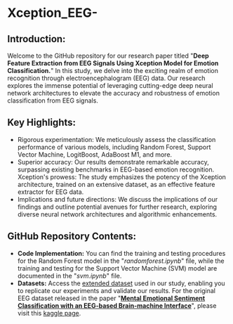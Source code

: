 # Xception_EEG-
## Introduction:
Welcome to the GitHub repository for our research paper titled "**Deep Feature Extraction from EEG Signals Using Xception Model for Emotion Classification.**" In this study, we delve into the exciting realm of emotion recognition through electroencephalogram (EEG) data. Our research explores the immense potential of leveraging cutting-edge deep neural network architectures to elevate the accuracy and robustness of emotion classification from EEG signals.

## Key Highlights:
- Rigorous experimentation: We meticulously assess the classification performance of various models, including Random Forest, Support Vector Machine, LogitBoost, AdaBoost M1, and more.
- Superior accuracy: Our results demonstrate remarkable accuracy, surpassing existing benchmarks in EEG-based emotion recognition.
Xception's prowess: The study emphasizes the potency of the Xception architecture, trained on an extensive dataset, as an effective feature extractor for EEG data.
- Implications and future directions: We discuss the implications of our findings and outline potential avenues for further research, exploring diverse neural network architectures and algorithmic enhancements.

## GitHub Repository Contents:
- **Code Implementation:** You can find the training and testing procedures for the Random Forest model in the "_randomforest.ipynb_" file, while the training and testing for the Support Vector Machine (SVM) model are documented in the "_svm.ipynb_" file. 
- **Datasets:** Access the [extended dataset](https://drive.google.com/file/d/1_hkPVsYhyyWby6rzDD5yLTS-e5_tk8Zv/view?usp=sharing) used in our study, enabling you to replicate our experiments and validate our results. For the original EEG dataset released in the paper "**[Mental Emotional Sentiment Classification with an EEG-based Brain-machine Interface](https://www.researchgate.net/publication/329403546_Mental_Emotional_Sentiment_Classification_with_an_EEG-based_Brain-machine_Interface)**", please visit this [kaggle page](https://www.kaggle.com/datasets/birdy654/eeg-brainwave-dataset-feeling-emotions).
